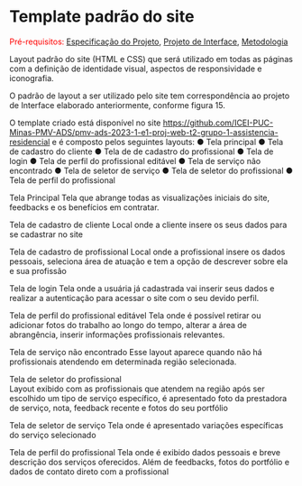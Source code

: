 # Template padrão do site

<span style="color:red">Pré-requisitos: <a href="2-Especificação do Projeto.md"> Especificação do Projeto</a></span>, <a href="3-Projeto de Interface.md"> Projeto de Interface</a>, <a href="4-Metodologia.md"> Metodologia</a>

Layout padrão do site (HTML e CSS) que será utilizado em todas as páginas com a definição de identidade visual, aspectos de responsividade e iconografia.

O padrão de layout a ser utilizado pelo site tem correspondência ao projeto de Interface
elaborado anteriormente, conforme figura 15.

O template criado está disponível no site 
https://github.com/ICEI-PUC-Minas-PMV-ADS/pmv-ads-2023-1-e1-proj-web-t2-grupo-1-assistencia-residencial e é composto pelos seguintes layouts:
● Tela principal
● Tela de cadastro do cliente
● Tela de de cadastro do profissional
● Tela de login
● Tela de perfil do profissional editável
● Tela de serviço não encontrado
● Tela de seletor de serviço
● Tela de seletor do profissional
● Tela de perfil do profissional

Tela Principal
Tela que abrange todas as visualizações iniciais do site, feedbacks e os benefícios em contratar.
<img>

Tela de cadastro de cliente
Local onde a cliente insere os seus dados para se cadastrar no site
<img>

Tela de cadastro de profissional
Local onde a profissional insere os dados pessoais, seleciona área de atuação e tem a opção de descrever sobre ela e sua profissão
<img>

Tela de login
Tela onde a usuária já cadastrada vai inserir seus dados e realizar a autenticação para acessar o site com o seu devido perfil.
<img>

Tela de perfil do profissional editável
Tela onde é possível retirar ou adicionar fotos do trabalho ao longo do tempo, alterar a área de abrangência, inserir informações profissionais relevantes.
<img>

Tela de serviço não encontrado
Esse layout aparece quando não há profissionais atendendo em determinada região selecionada.
<img>

Tela de seletor do profissional  
Layout exibido com as profissionais que atendem na região após ser escolhido um tipo de serviço específico, é apresentado foto da prestadora de serviço, nota, feedback recente e fotos do seu portfólio
<img>

Tela de seletor de serviço
Tela onde é apresentado variações específicas do serviço selecionado
<img>

Tela de perfil do profissional
Tela onde é exibido dados pessoais e breve descrição dos serviços oferecidos. Além de feedbacks, fotos do portfólio e dados de contato direto com a profissional
<img>
